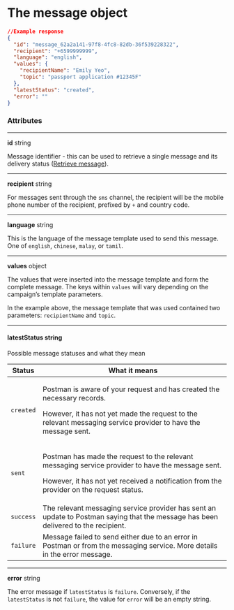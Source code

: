 # The message object

```json
//Example response
{
  "id": "message_62a2a141-97f8-4fc8-82db-36f539228322",
  "recipient": "+6599999999",
  "language": "english",
  "values": {
    "recipientName": "Emily Yeo",
    "topic": "passport application #12345F"
  },
  "latestStatus": "created",
  "error": ""
}
```

### Attributes

***

**id** string

Message identifier - this can be used to retrieve a single message and its delivery status ([Retrieve message](retrieve-message.md)).

***

**recipient** string

For messages sent through the `sms` channel, the recipient will be the mobile phone number of the recipient, prefixed by `+` and country code.

***

**language** string

This is the language of the message template used to send this message. One of `english`, `chinese`, `malay`, or `tamil`.

***

**values** object

The values that were inserted into the message template and form the complete message. The keys within `values` will vary depending on the campaign’s template parameters.

In the example above, the message template that was used contained two parameters: `recipientName` and `topic`.

***

#### **latestStatus** string

Possible message statuses and what they mean

| Status    | What it means                                                                                                                                                                                                  |
| --------- | -------------------------------------------------------------------------------------------------------------------------------------------------------------------------------------------------------------- |
| `created` | <p>Postman is aware of your request and has created the necessary records.</p><p></p><p>However, it has not yet made the request to the relevant messaging service provider to have the message sent.</p>      |
| `sent`    | <p>Postman has made the request to the relevant messaging service provider to have the message sent.</p><p></p><p>However, it has not yet received a notification from the provider on the request status.</p> |
| `success` | The relevant messaging service provider has sent an update to Postman saying that the message has been delivered to the recipient.                                                                             |
| `failure` | Message failed to send either due to an error in Postman or from the messaging service. More details in the error message.                                                                                     |

***

**error** string

The error message if `latestStatus` is `failure`. Conversely, if the `latestStatus` is not `failure`, the value for `error` will be an empty string.
